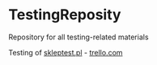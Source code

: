 # TestingReposity
Repository for all testing-related materials

Testing of [skleptest.pl](https://skleptest.pl) - 
[trello.com](https://trello.com/b/E67R0S0D/testing-project-imported-from-jira)
